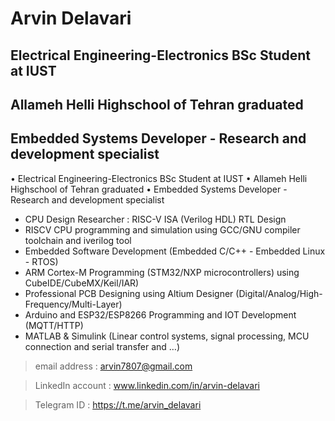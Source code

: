 # Arvin Delavari
## Electrical Engineering-Electronics BSc Student at IUST
## Allameh Helli Highschool of Tehran graduated
## Embedded Systems Developer - Research and development specialist

• Electrical Engineering-Electronics BSc Student at IUST
• Allameh Helli Highschool of Tehran graduated
• Embedded Systems Developer - Research and development specialist

- CPU Design Researcher : RISC-V ISA (Verilog HDL) RTL Design
- RISCV CPU programming and simulation using GCC/GNU compiler toolchain and iverilog tool
- Embedded Software Development (Embedded C/C++ - Embedded Linux - RTOS)
- ARM Cortex-M Programming (STM32/NXP microcontrollers) using CubeIDE/CubeMX/Keil/IAR)
-  Professional PCB Designing using Altium Designer (Digital/Analog/High-Frequency/Multi-Layer)
- Arduino and ESP32/ESP8266 Programming and IOT Development (MQTT/HTTP)
- MATLAB & Simulink (Linear control systems, signal processing, MCU connection and serial transfer and …)
> email address    : arvin7807@gmail.com

> LinkedIn account : www.linkedin.com/in/arvin-delavari

> Telegram  ID     : https://t.me/arvin_delavari
